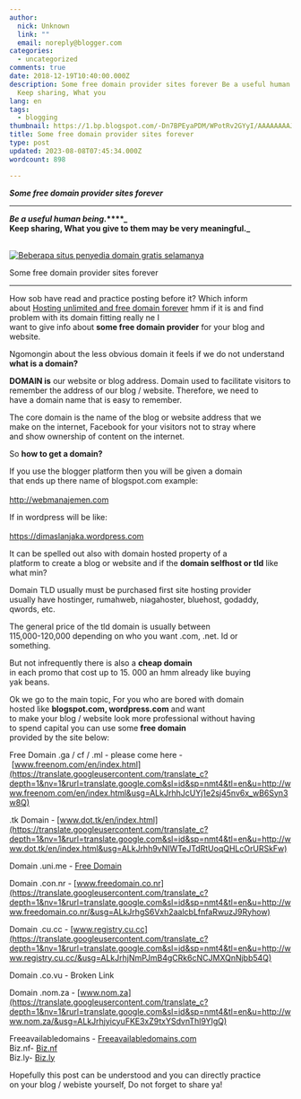 ```yaml
---
author:
  nick: Unknown
  link: ""
  email: noreply@blogger.com
categories:
  - uncategorized
comments: true
date: 2018-12-19T10:40:00.000Z
description: Some free domain provider sites forever Be a useful human being.
  Keep sharing, What you
lang: en
tags:
  - blogging
thumbnail: https://1.bp.blogspot.com/-Dn7BPEyaPDM/WPotRv2GYyI/AAAAAAAAJbI/ztJKW1raNcsOihMl4GM__tAwlYYlxbwfACLcB/s640/Beberapa%2Bsitus%2Bpenyedia%2Bdomain%2Bgratis%2Bselamanya.jpg
title: Some free domain provider sites forever
type: post
updated: 2023-08-08T07:45:34.000Z
wordcount: 898

---
```


**_Some free domain provider sites forever_**  

------------------------------------------------

**_Be a useful human being._****_  
Keep sharing, What you give to them may be very meaningful._**  

[  
![Beberapa situs penyedia domain gratis selamanya ](https://1.bp.blogspot.com/-Dn7BPEyaPDM/WPotRv2GYyI/AAAAAAAAJbI/ztJKW1raNcsOihMl4GM__tAwlYYlxbwfACLcB/s640/Beberapa%2Bsitus%2Bpenyedia%2Bdomain%2Bgratis%2Bselamanya.jpg "Some free domain provider sites forever")  
](https://1.bp.blogspot.com/-Dn7BPEyaPDM/WPotRv2GYyI/AAAAAAAAJbI/ztJKW1raNcsOihMl4GM__tAwlYYlxbwfACLcB/s1600/Beberapa%2Bsitus%2Bpenyedia%2Bdomain%2Bgratis%2Bselamanya.jpg)  
  

Some free domain provider sites forever  

------------------------------------------

How sob have read and practice posting before it? Which inform  
about [Hosting unlimited and free domain forever](http://www.webmanajemen.com/search/?q=unlimited+hosting) hmm if it is and find problem with its domain fitting really ne I  
want to give info about **some free domain provider** for your blog and website.  
  
Ngomongin about the less obvious domain it feels if we do not understand **what is a domain?**  
  
**DOMAIN is** our website or blog address. Domain used to facilitate visitors to  
remember the address of our blog / website. Therefore, we need to  
have a domain name that is easy to remember.  
  
The core domain is the name of the blog or website address that we  
make on the internet, Facebook for your visitors not to stray where  
and show ownership of content on the internet.  
  
So **how to get a domain?**  
  
If you use the blogger platform then you will be given a domain  
that ends up there name of blogspot.com example:  
[  
http://webmanajemen.com  
](http://www.webmanajemen.com/)  
  
If in wordpress will be like:  
[  
https://dimaslanjaka.wordpress.com  
](https://dimaslanjaka.wordpress.com/)  
  
It can be spelled out also with domain hosted property of a  
platform to create a blog or website and if the **domain selfhost or tld** like what min?  
  
Domain TLD usually must be purchased first site hosting provider  
usually have hostinger, rumahweb, niagahoster, bluehost, godaddy,  
qwords, etc.  
  
The general price of the tld domain is usually between  
115,000-120,000 depending on who you want .com, .net. Id or  
something.  
  
But not infrequently there is also a **cheap domain**  
in each promo that cost up to 15. 000 an hmm already like buying  
yak beans.  
  
Ok we go to the main topic, For you who are bored with domain  
hosted like **blogspot.com, wordpress.com** and want  
to make your blog / website look more professional without having  
to spend capital you can use some **free domain**  
provided by the site below:  
  
  
Free Domain .ga / cf / .ml - please come here - [www.freenom.com/en/index.html](https://translate.googleusercontent.com/translate_c?depth=1&nv=1&rurl=translate.google.com&sl=id&sp=nmt4&tl=en&u=http://www.freenom.com/en/index.html&usg=ALkJrhhJcUYj1e2sj45nv6x_wB6Syn3w8Q)  
  
.tk Domain - [www.dot.tk/en/index.html](https://translate.googleusercontent.com/translate_c?depth=1&nv=1&rurl=translate.google.com&sl=id&sp=nmt4&tl=en&u=http://www.dot.tk/en/index.html&usg=ALkJrhh9vNIWTeJTdRtUoqQHLcOrURSkFw)  
  
Domain .uni.me - [Free Domain](https://translate.googleusercontent.com/translate_c?depth=1&nv=1&rurl=translate.google.com&sl=id&sp=nmt4&tl=en&u=http://www.premiuminfo.org/top-10-free-domain-name-providers-site/&usg=ALkJrhi7AZn0mW08Oa6I638XZKWIM5L56g)  
  
Domain .con.nr - [www.freedomain.co.nr](https://translate.googleusercontent.com/translate_c?depth=1&nv=1&rurl=translate.google.com&sl=id&sp=nmt4&tl=en&u=http://www.freedomain.co.nr/&usg=ALkJrhgS6Vxh2aalcbLfnfaRwuzJ9Ryhow)  
  
Domain .cu.cc - [www.registry.cu.cc](https://translate.googleusercontent.com/translate_c?depth=1&nv=1&rurl=translate.google.com&sl=id&sp=nmt4&tl=en&u=http://www.registry.cu.cc/&usg=ALkJrhjNmPJmB4gCRk6cNCJMXQnNjbb54Q)  
  
Domain .co.vu - Broken Link  
  
Domain .nom.za - [www.nom.za](https://translate.googleusercontent.com/translate_c?depth=1&nv=1&rurl=translate.google.com&sl=id&sp=nmt4&tl=en&u=http://www.nom.za/&usg=ALkJrhjyicyuFKE3xZ9txYSdvnThl9YIgQ)  
  
Freeavailabledomains - [Freeavailabledomains.com](https://translate.googleusercontent.com/translate_c?depth=1&nv=1&rurl=translate.google.com&sl=id&sp=nmt4&tl=en&u=http://freeavailabledomains.com/&usg=ALkJrhhcno9PSDLXqzDC3ZmWRQ8_vsu71A)  
Biz.nf- [Biz.nf](https://translate.googleusercontent.com/translate_c?depth=1&nv=1&rurl=translate.google.com&sl=id&sp=nmt4&tl=en&u=http://biz.nf/&usg=ALkJrhhJSXfb5qd4wc4MfMgbmANdznqEyw)  
Biz.ly- [Biz.ly  
](https://translate.googleusercontent.com/translate_c?depth=1&nv=1&rurl=translate.google.com&sl=id&sp=nmt4&tl=en&u=http://biz.ly/&usg=ALkJrhipccNYQKnCOORbyMrKADsLIii8zw)  
  
Hopefully this post can be understood and you can directly practice  
on your blog / webiste yourself, Do not forget to share ya!